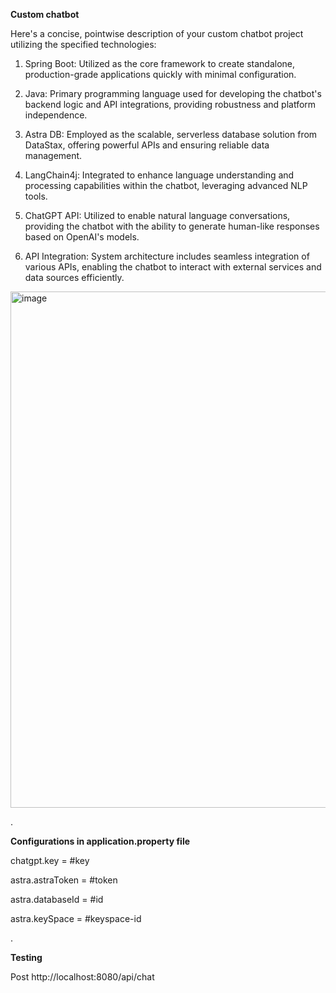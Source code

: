 **Custom chatbot** 

Here's a concise, pointwise description of your custom chatbot project utilizing the specified technologies:

  1. Spring Boot: Utilized as the core framework to create standalone, production-grade applications quickly with minimal configuration.
  
  2. Java: Primary programming language used for developing the chatbot's backend logic and API integrations, providing robustness and platform independence.
  
  3. Astra DB: Employed as the scalable, serverless database solution from DataStax, offering powerful APIs and ensuring reliable data management.
  
  4. LangChain4j: Integrated to enhance language understanding and processing capabilities within the chatbot, leveraging advanced NLP tools.
  
  5. ChatGPT API: Utilized to enable natural language conversations, providing the chatbot with the ability to generate human-like responses based on OpenAI's models.
  
  6. API Integration: System architecture includes seamless integration of various APIs, enabling the chatbot to interact with external services and data sources efficiently.



<img width="826" alt="image" src="https://github.com/user-attachments/assets/b019945b-28be-49ce-9a3d-7323e44f58fe">

.

**Configurations in application.property file**

chatgpt.key = #key

astra.astraToken = #token

astra.databaseId = #id

astra.keySpace = #keyspace-id

.

**Testing**

Post
http://localhost:8080/api/chat
